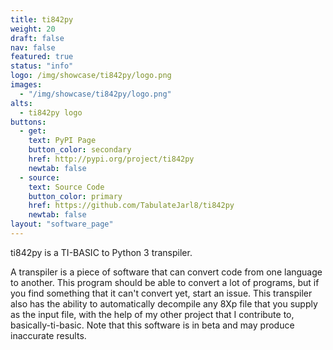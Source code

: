 ```yaml
---
title: ti842py
weight: 20
draft: false
nav: false
featured: true
status: "info"
logo: /img/showcase/ti842py/logo.png
images:
  - "/img/showcase/ti842py/logo.png"
alts:
  - ti842py logo
buttons:
  - get:
    text: PyPI Page
    button_color: secondary
    href: http://pypi.org/project/ti842py
    newtab: false
  - source:
    text: Source Code
    button_color: primary
    href: https://github.com/TabulateJarl8/ti842py
    newtab: false
layout: "software_page"
---
```


ti842py is a TI-BASIC to Python 3 transpiler. 

A transpiler is a piece of software that can convert code from one language to another. This program should be able to convert a lot of programs, but if you find something that it can't convert yet, start an issue. This transpiler also has the ability to automatically decompile any 8Xp file that you supply as the input file, with the help of my other project that I contribute to, basically-ti-basic. Note that this software is in beta and may produce inaccurate results.